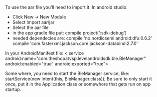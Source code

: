 To use the aar file you'll need to import it. In android studio:

- Click New -> New Module
- Select Import aar/jar
- Select the aar file
- in the app gradle file put: compile project(':sdk-debug')
- needed dependecies are:
  compile 'no.nordicsemi.android:dfu:0.6.2'
  compile 'com.fasterxml.jackson.core:jackson-databind:2.7.0'

In your AndroidManifest file:
< service android:name="com.theshopatvsp.levelandroidsdk.ble.BleManager"
            android:enabled="true"
            android:exported="true"></service >
            
Some where, you need to start the BleManager service, like: startService(new Intent(this, BleManager.class));
Be sure to only start it once, put it in the Application class or somewhere that gets run on app startup.
